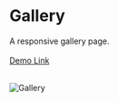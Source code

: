 # Gallery
A responsive gallery page.<br><br>
<a href="https://jo-erl.github.io/Gallery/">Demo Link</a><br><br>

![Gallery](https://github.com/user-attachments/assets/43ffd327-eefa-48b3-9734-ad7107be42f1)


